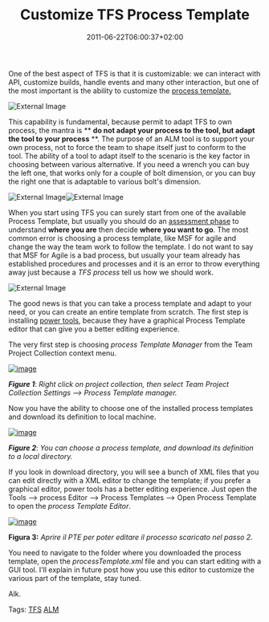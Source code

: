 ﻿---
title: "Customize TFS Process Template"
description: ""
date: 2011-06-22T06:00:37+02:00
draft: false
tags: [ALM,Process Template,Tfs]
categories: [Tfs]
---
One of the best aspect of TFS is that it is customizable: we can interact with API, customize builds, handle events and many other interaction, but one of the most important is the ability to customize the [process template.](http://msdn.microsoft.com/en-us/vstudio/aa718795)

![External Image](http://www.gorpal.com/Resources/Images/BridgingGap.jpg)

This capability is fundamental, because permit to adapt TFS to own process, the mantra is ** **do not adapt your process to the tool, but adapt the tool to your process** **. The purpose of an ALM tool is to support your own process, not to force the team to shape itself just to conform to the tool. The ability of a tool to adapt itself to the scenario is the key factor in choosing between various alternative. If you need a wrench you can buy the left one, that works only for a couple of bolt dimension, or you can buy the right one that is adaptable to various bolt's dimension.

![External Image](http://withfriendship.com/images/d/19200/Wrench-image.jpg)![External Image](http://wiki.teamfortress.com/w/images/thumb/0/0e/Wrench_IMG.png/250px-Wrench_IMG.png)

When you start using TFS you can surely start from one of the available Process Template, but usually you should do an [assessment phase](https://www.microsoft.com/assess/Pages/CapabilityTypeSelection.aspx?CatID=912aa1c7-813c-4e30-be0c-02d3f4daa68e) to understand **where you are** then decide **where you want to go**. The most common error is choosing a process template, like MSF for agile and change the way the team work to follow the template. I do not want to say that MSF for Agile is a bad process, but usually your team already has established procedures and processes and it is an error to throw everything away just because a *TFS process* tell us how we should work.

![External Image](http://www.vectorstock.com/assets/preview/251572/business-team-solution-in-process-management-flowc-vector.jpg)

The good news is that you can take a process template and adapt to your need, or you can create an entire template from scratch. The first step is installing [power tools](http://visualstudiogallery.msdn.microsoft.com/c255a1e4-04ba-4f68-8f4e-cd473d6b971f), because they have a graphical Process Template editor that can give you a better editing experience.

The very first step is choosing *process Template Manager* from the Team Project Collection context menu.

[![image](http://blogs.ugidotnet.org/images/blogs_ugidotnet_org/rgm/Windows-Live-Writer/Tfs-e-customizzazione-del-process-templa_93B5/image_thumb.png "image")](http://blogs.ugidotnet.org/images/blogs_ugidotnet_org/rgm/Windows-Live-Writer/Tfs-e-customizzazione-del-process-templa_93B5/image_2.png)

 ***Figure 1***: *Right click on project collection, then select Team Project Collection Settings –&gt; Process Template manager.*

Now you have the ability to choose one of the installed process templates and download its definition to local machine.

[![image](http://blogs.ugidotnet.org/images/blogs_ugidotnet_org/rgm/Windows-Live-Writer/Tfs-e-customizzazione-del-process-templa_93B5/image_thumb_1.png "image")](http://blogs.ugidotnet.org/images/blogs_ugidotnet_org/rgm/Windows-Live-Writer/Tfs-e-customizzazione-del-process-templa_93B5/image_4.png)

 ***Figure 2***: *You can choose a process template, and download its definition to a local directory.*

If you look in download directory, you will see a bunch of XML files that you can edit directly with a XML editor to change the template; if you prefer a graphical editor, power tools has a better editing experience. Just open the Tools –&gt; process Editor –&gt; Process Templates –&gt; Open Process Template to open the *process Template Editor*.

[![image](http://blogs.ugidotnet.org/images/blogs_ugidotnet_org/rgm/Windows-Live-Writer/Tfs-e-customizzazione-del-process-templa_93B5/image_thumb_2.png "image")](http://blogs.ugidotnet.org/images/blogs_ugidotnet_org/rgm/Windows-Live-Writer/Tfs-e-customizzazione-del-process-templa_93B5/image_6.png)

 **Figura 3:** *Aprire il PTE per poter editare il processo scaricato nel passo 2.*

You need to navigate to the folder where you downloaded the process template, open the *processTemplate.xml* file and you can start editing with a GUI tool. I'll explain in future post how you use this editor to customize the various part of the template, stay tuned.

Alk.

Tags: [TFS](http://technorati.com/tag/TFS) [ALM](http://technorati.com/tag/ALM)
